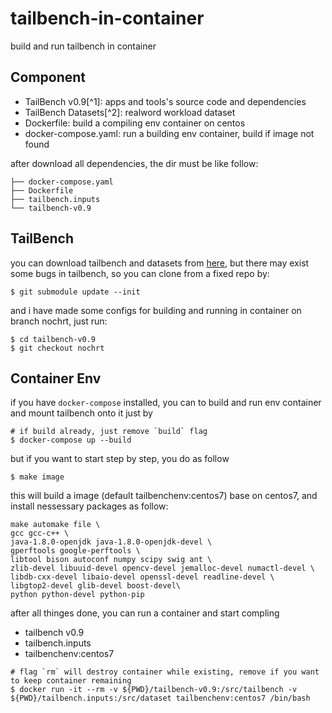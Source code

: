 # tailbench-in-container

build and run tailbench in container

## Component

- TailBench v0.9[^1]: apps and tools's source code and dependencies
- TailBench Datasets[^2]: realword workload dataset
- Dockerfile: build a compiling env container on centos
- docker-compose.yaml: run a building env container, build if image not found

after download all dependencies, the dir must be like follow:

```
├── docker-compose.yaml
├── Dockerfile
├── tailbench.inputs
└── tailbench-v0.9
```

## TailBench

you can download tailbench and datasets from [here](http://tailbench.csail.mit.edu/), but there may exist some bugs in tailbench, so you can clone from a fixed repo by:

```shell
$ git submodule update --init 
```

and i have made some configs for building and running in container on branch nochrt, just run:

```shell
$ cd tailbench-v0.9
$ git checkout nochrt
```

## Container Env

if you have `docker-compose` installed, you can to build and run env container and mount tailbench onto it just by

```shell
# if build already, just remove `build` flag
$ docker-compose up --build
```

but if you want to start step by step, you do as follow

```
$ make image
```

this will build a image (default tailbenchenv:centos7) base on centos7, and install nessessary packages as follow: 

```shell
make automake file \
gcc gcc-c++ \
java-1.8.0-openjdk java-1.8.0-openjdk-devel \
gperftools google-perftools \
libtool bison autoconf numpy scipy swig ant \
zlib-devel libuuid-devel opencv-devel jemalloc-devel numactl-devel \
libdb-cxx-devel libaio-devel openssl-devel readline-devel \
libgtop2-devel glib-devel boost-devel\
python python-devel python-pip
```

after all thinges done, you can run a container and start compling
- tailbench v0.9
- tailbench.inputs
- tailbenchenv:centos7

```shell
# flag `rm` will destroy container while existing, remove if you want to keep container remaining
$ docker run -it --rm -v ${PWD}/tailbench-v0.9:/src/tailbench -v ${PWD}/tailbench.inputs:/src/dataset tailbenchenv:centos7 /bin/bash
```

[1]: [tailbench_v0.9](http://tailbench.csail.mit.edu/tailbench-v0.9.tgz)
[2]: [tailbench_datasets](http://tailbench.csail.mit.edu/tailbench.inputs.tgz)
